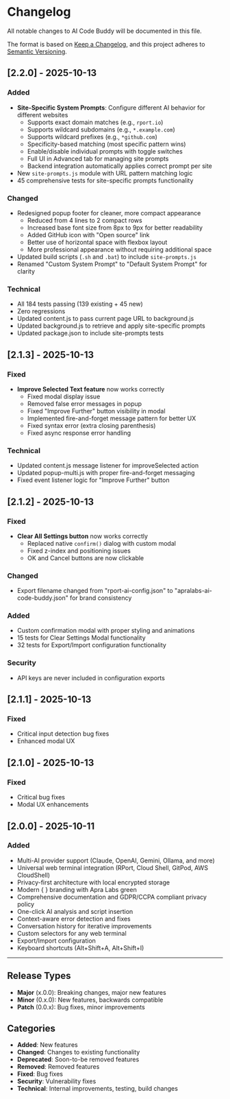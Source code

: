 # Changelog

All notable changes to AI Code Buddy will be documented in this file.

The format is based on [Keep a Changelog](https://keepachangelog.com/en/1.0.0/),
and this project adheres to [Semantic Versioning](https://semver.org/spec/v2.0.0.html).

## [2.2.0] - 2025-10-13

### Added
- **Site-Specific System Prompts**: Configure different AI behavior for different websites
  - Supports exact domain matches (e.g., `rport.io`)
  - Supports wildcard subdomains (e.g., `*.example.com`)
  - Supports wildcard prefixes (e.g., `*github.com`)
  - Specificity-based matching (most specific pattern wins)
  - Enable/disable individual prompts with toggle switches
  - Full UI in Advanced tab for managing site prompts
  - Backend integration automatically applies correct prompt per site
- New `site-prompts.js` module with URL pattern matching logic
- 45 comprehensive tests for site-specific prompts functionality

### Changed
- Redesigned popup footer for cleaner, more compact appearance
  - Reduced from 4 lines to 2 compact rows
  - Increased base font size from 8px to 9px for better readability
  - Added GitHub icon with "Open source" link
  - Better use of horizontal space with flexbox layout
  - More professional appearance without requiring additional space
- Updated build scripts (`.sh` and `.bat`) to include `site-prompts.js`
- Renamed "Custom System Prompt" to "Default System Prompt" for clarity

### Technical
- All 184 tests passing (139 existing + 45 new)
- Zero regressions
- Updated content.js to pass current page URL to background.js
- Updated background.js to retrieve and apply site-specific prompts
- Updated package.json to include site-prompts tests

## [2.1.3] - 2025-10-13

### Fixed
- **Improve Selected Text feature** now works correctly
  - Fixed modal display issue
  - Removed false error messages in popup
  - Fixed "Improve Further" button visibility in modal
  - Implemented fire-and-forget message pattern for better UX
  - Fixed syntax error (extra closing parenthesis)
  - Fixed async response error handling

### Technical
- Updated content.js message listener for improveSelected action
- Updated popup-multi.js with proper fire-and-forget messaging
- Fixed event listener logic for "Improve Further" button

## [2.1.2] - 2025-10-13

### Fixed
- **Clear All Settings button** now works correctly
  - Replaced native `confirm()` dialog with custom modal
  - Fixed z-index and positioning issues
  - OK and Cancel buttons are now clickable

### Changed
- Export filename changed from "rport-ai-config.json" to "apralabs-ai-code-buddy.json" for brand consistency

### Added
- Custom confirmation modal with proper styling and animations
- 15 tests for Clear Settings Modal functionality
- 32 tests for Export/Import configuration functionality

### Security
- API keys are never included in configuration exports

## [2.1.1] - 2025-10-13

### Fixed
- Critical input detection bug fixes
- Enhanced modal UX

## [2.1.0] - 2025-10-13

### Fixed
- Critical bug fixes
- Modal UX enhancements

## [2.0.0] - 2025-10-11

### Added
- Multi-AI provider support (Claude, OpenAI, Gemini, Ollama, and more)
- Universal web terminal integration (RPort, Cloud Shell, GitPod, AWS CloudShell)
- Privacy-first architecture with local encrypted storage
- Modern { } branding with Apra Labs green
- Comprehensive documentation and GDPR/CCPA compliant privacy policy
- One-click AI analysis and script insertion
- Context-aware error detection and fixes
- Conversation history for iterative improvements
- Custom selectors for any web terminal
- Export/Import configuration
- Keyboard shortcuts (Alt+Shift+A, Alt+Shift+I)

---

## Release Types

- **Major** (x.0.0): Breaking changes, major new features
- **Minor** (0.x.0): New features, backwards compatible
- **Patch** (0.0.x): Bug fixes, minor improvements

## Categories

- **Added**: New features
- **Changed**: Changes to existing functionality
- **Deprecated**: Soon-to-be removed features
- **Removed**: Removed features
- **Fixed**: Bug fixes
- **Security**: Vulnerability fixes
- **Technical**: Internal improvements, testing, build changes
